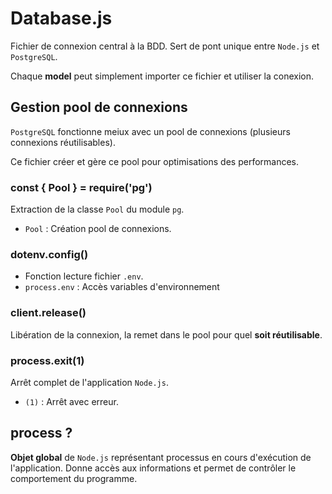 # Database.js
Fichier de connexion central à la BDD. Sert de pont unique entre `Node.js` et `PostgreSQL`.

Chaque __model__ peut simplement importer ce fichier et utiliser la conexion.

## Gestion pool de connexions
`PostgreSQL` fonctionne meiux avec un pool de connexions (plusieurs connexions réutilisables).

Ce fichier créer et gère ce pool pour optimisations des performances.

### const { Pool } = require('pg')
Extraction de la classe `Pool` du module `pg`.
- `Pool` : Création pool de connexions.

### dotenv.config()
- Fonction lecture fichier `.env`.
- `process.env` : Accès variables d'environnement

### client.release()
Libération de la connexion, la remet dans le pool pour quel __soit réutilisable__.

### process.exit(1)
Arrêt complet de l'application `Node.js`.
- `(1)` : Arrêt avec erreur.


## process ?
__Objet global__ de `Node.js` représentant processus en cours d'exécution de l'application. Donne accès aux informations et permet de contrôler le comportement du programme.